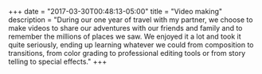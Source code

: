 +++
date = "2017-03-30T00:48:13-05:00"
title = "Video making"
description = "During our one year of travel with my partner, we choose to make videos to share our adventures with our friends and family and to remember the millions of places we saw. We enjoyed it a lot and took it quite seriously, ending up learning whatever we could from composition to transitions, from color grading to professional editing tools or from story telling to special effects."
+++
